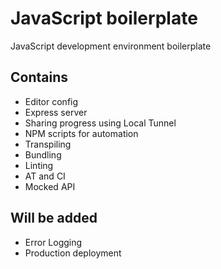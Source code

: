 # JavaScript boilerplate
JavaScript development environment boilerplate

## Contains
* Editor config
* Express server
* Sharing progress using Local Tunnel
* NPM scripts for automation
* Transpiling
* Bundling
* Linting
* AT and CI
* Mocked API

## Will be added
* Error Logging
* Production deployment
